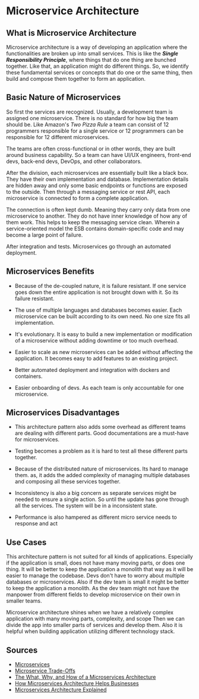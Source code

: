 # Microservice Architecture

## What is Microservice Architecture

Microservice architecture is a way of developing an application where the functionalities are broken up into small services. This is like the ***Single Responsibility Principle***, where things that do one thing are bunched together. Like that, an application might do different things. So, we identify these fundamental services or concepts that do one or the same thing, then build and compose them together to form an application.

## Basic Nature of Microservices

So first the services are recognized. Usually, a development team is assigned one microservice. There is no standard for how big the team should be. Like Amazon's *Two Pizza Rule* a team can consist of 12 programmers responsible for a single service or 12 programmers can be responsible for 12 different microservices.

The teams are often cross-functional or in other words, they are built around business capability. So a team can have UI/UX engineers, front-end devs, back-end devs, DevOps, and other collaborators.

After the division, each microservices are essentially built like a black box. They have their own implementation and database. Implementation details are hidden away and only some basic endpoints or functions are exposed to the outside. Then through a messaging service or rest API, each microservice is connected to form a complete application.

The connection is often kept dumb. Meaning they carry only data from one microservice to another. They do not have inner knowledge of how any of them work. This helps to keep the messaging service clean. Wherein a service-oriented model the ESB contains domain-specific code and may become a large point of failure.

After integration and tests. Microservices go through an automated deployment.

## Microservices Benefits

- Because of the de-coupled nature, it is failure resistant. If one service goes down the entire application is not brought down with it. So its failure resistant.

- The use of multiple languages and databases becomes easier. Each microservice can be built according to its own need. No one size fits all implementation.

- It's evolutionary. It is easy to build a new implementation or modification of a microservice without adding downtime or too much overhead.

- Easier to scale as new microservices can be added without affecting the application. It becomes easy to add features to an existing project.

- Better automated deployment and integration with dockers and containers.

- Easier onboarding of devs. As each team is only accountable for one microservice.

## Microservices Disadvantages

- This architecture pattern also adds some overhead as different teams are dealing with different parts. Good documentations are a must-have for  microservices.
  
- Testing becomes a problem as it is hard to test all these different parts together.
  
- Because of the distributed nature of microservices. Its hard to manage them. as, it adds the added complexity of managing multiple databases and composing all these services together.
  
- Inconsistency is also a big concern as separate services might be needed to ensure a single action.  So until the update has gone through all the services. The system will be in a inconsistent state.
  
- Performance is also hampered as different micro service needs to response and act

## Use Cases

This architecture pattern is not suited for all kinds of applications. Especially if the application is small, does not have many moving parts, or does one thing. It will be better to keep the application a monolith that way as it will be easier to manage the codebase. Devs don't have to worry about multiple databases or microservices. Also if the dev team is small it might be better to keep the application a monolith. As the dev team might not have the manpower from different fields to develop microservice on their own in smaller teams.

Microservice architecture shines when we have a relatively complex application with many moving parts, complexity, and scope Then we can divide the app into smaller parts of services and develop them. Also it is helpful when building application utilizing different technology stack.

## Sources

- [Microservices](https://martinfowler.com/articles/microservices.html, "martinfowler.com")
- [Microservice Trade-Offs](https://martinfowler.com/articles/microservice-trade-offs.html, "martinfowler.com")
- [The What, Why, and How of a Microservices Architecture](https://medium.com/hashmapinc/the-what-why-and-how-of-a-microservices-architecture-4179579423a9)
- [How Microservices Architecture Helps Businesses](https://www.cleo.com/blog/microservices-architecture)
- [Microservices Architecture Explained](https://hazelcast.com/glossary/microservices-architecture/)
